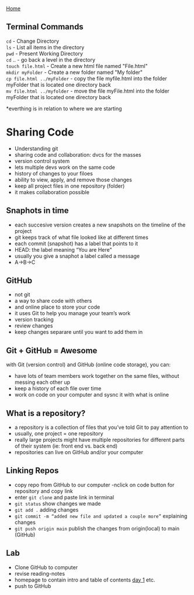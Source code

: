 [Home](/README.md)

## Terminal Commands

`cd` - Change Directory  
`ls` - List all items in the directory  
`pwd` - Present Working Directory  
`cd` .. - go back a level in the directory  
`touch file.html` - Create a new html file named "File.html"  
`mkdir myFolder` - Create a new folder named "My folder"  
`cp file.html ../myFolder` - copy the file myfile.html into the folder myFolder that is located one directory back  
`mv file.html ../myfolder` - move the file myFile.html into the folder myFolder that is located one directory back  

*everthing is in relation to where we are starting

# Sharing Code

- Understanding git
- sharing code and collaboration: dvcs for the masses
- version control system
- lets multiple devs work on the same code
- history of changes to your filoes
- ability to view, apply, and remove those changes
- keep all project files in one repository (folder)
- it makes collaboration possible

## Snaphots in time

- each succesive version creates a new snapshots on the timeline of the project
- git keeps track of what file looked like at different times
- each commit (snapshot) has a label that points to it
- HEAD: the label meaning “You are Here"
- usually you give a snaphot a label called a message
- A->B->C

## GitHub

- not git
- a way to share code with others
- and online place to store your code
- it uses Git to help you manage your team’s work
- version tracking
- review changes
- keep changes separare until you want to add them in

## Git + GitHub = Awesome

with Git (version control) and GitHub (online code storage), you can:

- have lots of team members work together on the same files, without messing each other up
- keep a history of each file over time
- work on code on your computer and sysnc it with what is online

## What is a repository?

- a repository is a collection of files that you’ve told Git to pay attention to
- usually, one project = one repository
- really large projects might have multiple repositories for different parts of their system (ie: front end vs. back end)
- repositories can live on GitHub and/or your computer

## Linking Repos

- copy repo from GitHub to our computer
-nclick on code button for repository and copy link
- enter `git clone` and paste link in terminal
- `git status` show changes we made
- `git add .` adding changes
- `git commit -m “added new file and updated a couple more”` explaining changes
- `git push origin main` publish the changes from origin(local) to main (GitHub)

## Lab

- Clone GitHub to computer
- revise reading-notes
- homepage to contain intro and table of contents [day 1](markdown) etc.
- push to GitHub
